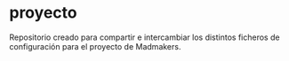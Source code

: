 # proyecto
Repositorio creado para compartir e intercambiar los distintos ficheros de configuración para el proyecto de Madmakers.
